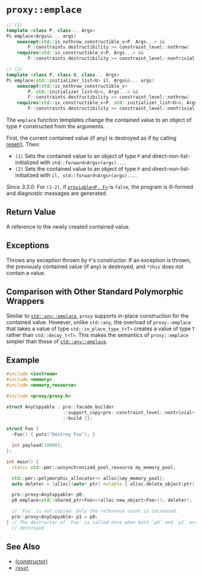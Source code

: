 # `proxy::emplace`

```cpp
// (1)
template <class P, class... Args>
P& emplace(Args&&... args)
    noexcept(std::is_nothrow_constructible_v<P, Args...> &&
        F::constraints.destructibility >= constraint_level::nothrow)
    requires(std::is_constructible_v<P, Args...> &&
        F::constraints.destructibility >= constraint_level::nontrivial);

// (2)
template <class P, class U, class... Args>
P& emplace(std::initializer_list<U> il, Args&&... args)
    noexcept(std::is_nothrow_constructible_v<
        P, std::initializer_list<U>&, Args...> &&
        F::constraints.destructibility >= constraint_level::nothrow)
    requires(std::is_constructible_v<P, std::initializer_list<U>&, Args...> &&
        F::constraints.destructibility >= constraint_level::nontrivial);
```

The `emplace` function templates change the contained value to an object of type `P` constructed from the arguments.

First, the current contained value (if any) is destroyed as if by calling [reset()](reset.md). Then:

- `(1)` Sets the contained value to an object of type `P` and direct-non-list-initialized with `std::forward<Args>(args)...`.
- `(2)` Sets the contained value to an object of type `P` and direct-non-list-initialized with `il, std::forward<Args>(args)...`.

*Since 3.3.0*: For `(1-2)`, if [`proxiable<P, F>`](../proxiable.md) is `false`, the program is ill-formed and diagnostic messages are generated.

## Return Value

A reference to the newly created contained value.

## Exceptions

Throws any exception thrown by `P`'s constructor. If an exception is thrown, the previously contained value (if any) is destroyed, and `*this` does not contain a value.

## Comparison with Other Standard Polymorphic Wrappers

Similar to [`std::any::emplace`](https://en.cppreference.com/w/cpp/utility/any/emplace), `proxy` supports in-place construction for the contained value. However, unlike `std::any`, the overload of `proxy::emplace` that takes a value of type `std::in_place_type_t<T>` creates a value of type `T` rather than `std::decay_t<T>`. This makes the semantics of `proxy::emplace` simpler than those of [`std::any::emplace`](https://en.cppreference.com/w/cpp/utility/any/emplace).

## Example

```cpp
#include <iostream>
#include <memory>
#include <memory_resource>

#include <proxy/proxy.h>

struct AnyCopyable : pro::facade_builder                               //
                     ::support_copy<pro::constraint_level::nontrivial> //
                     ::build {};

struct Foo {
  ~Foo() { puts("Destroy Foo"); }

  int payload[10000];
};

int main() {
  static std::pmr::unsynchronized_pool_resource my_memory_pool;

  std::pmr::polymorphic_allocator<> alloc{&my_memory_pool};
  auto deleter = [alloc](auto* ptr) mutable { alloc.delete_object(ptr); };

  pro::proxy<AnyCopyable> p0;
  p0.emplace<std::shared_ptr<Foo>>(alloc.new_object<Foo>(), deleter);

  // `Foo` is not copied. Only the reference count is increased.
  pro::proxy<AnyCopyable> p1 = p0;
} // The destructor of `Foo` is called once when both `p0` and `p1` are
  // destroyed
```

## See Also

- [(constructor)](constructor.md)
- [`reset`](reset.md)
